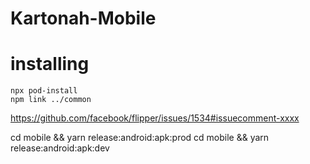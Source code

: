 # Kartonah-Mobile

# installing

```
npx pod-install
npm link ../common
```

https://github.com/facebook/flipper/issues/1534#issuecomment-xxxx

cd mobile && yarn release:android:apk:prod
cd mobile && yarn release:android:apk:dev
